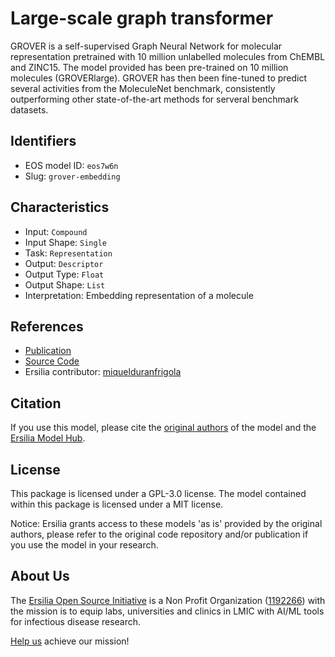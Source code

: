 # Large-scale graph transformer

GROVER is a self-supervised Graph Neural Network for molecular representation pretrained with 10 million unlabelled molecules from ChEMBL and ZINC15. The model provided has been pre-trained on 10 million molecules (GROVERlarge). GROVER has then been fine-tuned to predict several activities from the MoleculeNet benchmark, consistently outperforming other state-of-the-art methods for serveral benchmark datasets.

## Identifiers

* EOS model ID: `eos7w6n`
* Slug: `grover-embedding`

## Characteristics

* Input: `Compound`
* Input Shape: `Single`
* Task: `Representation`
* Output: `Descriptor`
* Output Type: `Float`
* Output Shape: `List`
* Interpretation: Embedding representation of a molecule

## References

* [Publication](https://papers.nips.cc/paper/2020/file/94aef38441efa3380a3bed3faf1f9d5d-Paper.pdf)
* [Source Code](https://github.com/tencent-ailab/grover)
* Ersilia contributor: [miquelduranfrigola](https://github.com/miquelduranfrigola)

## Citation

If you use this model, please cite the [original authors](https://papers.nips.cc/paper/2020/file/94aef38441efa3380a3bed3faf1f9d5d-Paper.pdf) of the model and the [Ersilia Model Hub](https://github.com/ersilia-os/ersilia/blob/master/CITATION.cff).

## License

This package is licensed under a GPL-3.0 license. The model contained within this package is licensed under a MIT license.

Notice: Ersilia grants access to these models 'as is' provided by the original authors, please refer to the original code repository and/or publication if you use the model in your research.

## About Us

The [Ersilia Open Source Initiative](https://ersilia.io) is a Non Profit Organization ([1192266](https://register-of-charities.charitycommission.gov.uk/charity-search/-/charity-details/5170657/full-print)) with the mission is to equip labs, universities and clinics in LMIC with AI/ML tools for infectious disease research.

[Help us](https://www.ersilia.io/donate) achieve our mission!
